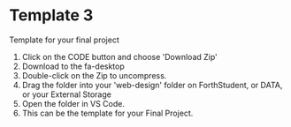 # Template 3
 Template for your final project

1. Click on the CODE button and choose 'Download Zip'
2. Download to the fa-desktop
3. Double-click on the Zip to uncompress.
4. Drag the folder into your 'web-design' folder on ForthStudent, or DATA, or your External Storage
5. Open the folder in VS Code.
6. This can be the template for your Final Project.